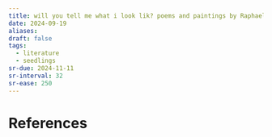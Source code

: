 ```yaml
---
title: will you tell me what i look lik? poems and paintings by Raphael Atienza Coronel
date: 2024-09-19
aliases: 
draft: false
tags:
  - literature
  - seedlings
sr-due: 2024-11-11
sr-interval: 32
sr-ease: 250
---
```


# References